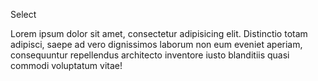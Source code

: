 Select

Lorem ipsum dolor sit amet, consectetur adipisicing elit. Distinctio totam adipisci, saepe ad vero dignissimos laborum non eum eveniet aperiam, consequuntur repellendus architecto inventore iusto blanditiis quasi commodi voluptatum vitae!
